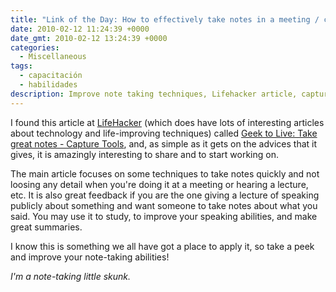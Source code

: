 ```yaml
---
title: "Link of the Day: How to effectively take notes in a meeting / course"
date: 2010-02-12 11:24:39 +0000
date_gmt: 2010-02-12 13:24:39 +0000
categories:
  - Miscellaneous
tags:
  - capacitación
  - habilidades
description: Improve note taking techniques, Lifehacker article, capture details, public speaking, study, skunk analogy.
---
```



I found this article at [LifeHacker](http://lifehacker.com/) (which does have lots of interesting articles about technology and life-improving techniques) called [Geek to Live: Take great notes - Capture Tools](http://lifehacker.com/167307/geek-to-live--take-great-notes), and, as simple as it gets on the advices that it gives, it is amazingly interesting to share and to start working on.

The main article focuses on some techniques to take notes quickly and not loosing any detail when you're doing it at a meeting or hearing a lecture, etc. It is also great feedback if you are the one giving a lecture of speaking publicly about something and want someone to take notes about what you said. You may use it to study, to improve your speaking abilities, and make great summaries.

I know this is something we all have got a place to apply it, so take a peek and improve your note-taking abilities!

_I'm a note-taking little skunk._
